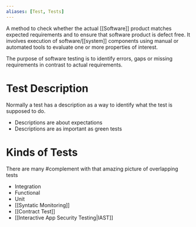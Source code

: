 ```yaml
---
aliases: [Test, Tests]
---
```


A method to check whether the actual [[Software]] product matches expected requirements and to ensure that software product is defect free. It involves execution of software/[[system]] components using manual or automated tools to evaluate one or more properties of interest.

The purpose of software testing is to identify errors, gaps or missing requirements in contrast to actual requirements.

# Test Description

Normally a test has a description as a way to identify what the test is supposed to do. 

- Descriptions are about expectations
- Descriptions are as important as green tests

# Kinds of Tests

There are many #complement  with that amazing picture of overlapping tests

- Integration
- Functional
- Unit
- [[Syntatic Monitoring]]
- [[Contract Test]]
- [[Interactive App Security Testing|IAST]]